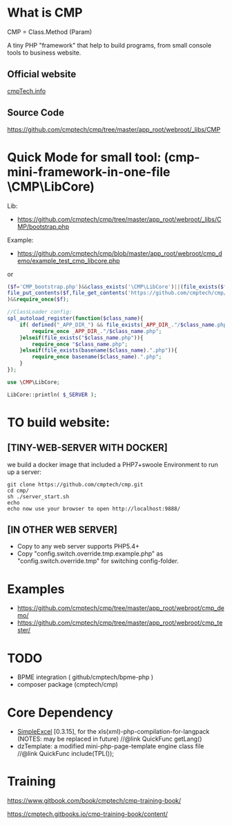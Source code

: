 # What is CMP

CMP = Class.Method (Param)

A tiny PHP "framework" that help to build programs, from small console tools to business website. 

## Official website

<a href="http://cmptech.info/" target=_blank>cmpTech.info</a>

## Source Code

https://github.com/cmptech/cmp/tree/master/app_root/webroot/_libs/CMP

# Quick Mode for small tool: (cmp-mini-framework-in-one-file \CMP\LibCore)

Lib:

* https://github.com/cmptech/cmp/tree/master/app_root/webroot/_libs/CMP/bootstrap.php

Example:

* https://github.com/cmptech/cmp/blob/master/app_root/webroot/cmp_demo/example_test_cmp_libcore.php

or

```php
($f='CMP_bootstrap.php')&&class_exists('\CMP\LibCore')||(file_exists($f)||
file_put_contents($f,file_get_contents('https://github.com/cmptech/cmp/raw/master/app_root/webroot/_libs/CMP/bootstrap.php'))
)&&require_once($f);

//ClassLoader config:
spl_autoload_register(function($class_name){
	if( defined("_APP_DIR_") && file_exists(_APP_DIR_."/$class_name.php") ){
		require_once _APP_DIR_."/$class_name.php";
	}elseif(file_exists("$class_name.php")){
		require_once "$class_name.php";
	}elseif(file_exists(basename($class_name).".php")){
		require_once basename($class_name).".php";
	}
});

use \CMP\LibCore;

LibCore::println( $_SERVER );
```

# TO build website:

## [TINY-WEB-SERVER WITH DOCKER]

we build a docker image that included a PHP7+swoole Environment to run up a server:

```shell
git clone https://github.com/cmptech/cmp.git
cd cmp/
sh ./server_start.sh
echo 
echo now use your browser to open http://localhost:9888/
```

## [IN OTHER WEB SERVER]

* Copy to any web server supports PHP5.4+
* Copy "config.switch.override.tmp.example.php" as "config.switch.override.tmp" for switching config-folder.

# Examples

* https://github.com/cmptech/cmp/tree/master/app_root/webroot/cmp_demo/
* https://github.com/cmptech/cmp/tree/master/app_root/webroot/cmp_tester/

# TODO

* BPME integration ( github/cmptech/bpme-php )
* composer package (cmptech/cmp)

# Core Dependency

* <a href="http://github.com/faisalman/simple-excel-php" target=_blank>SimpleExcel</a> [0.3.15], for the xls(xml)-php-compilation-for-langpack (NOTES: may be replaced in future)   //@link QuickFunc getLang()
* dzTemplate: a modified mini-php-page-template engine class file  //@link QuickFunc include(TPL());

# Training

https://www.gitbook.com/book/cmptech/cmp-training-book/

https://cmptech.gitbooks.io/cmp-training-book/content/


